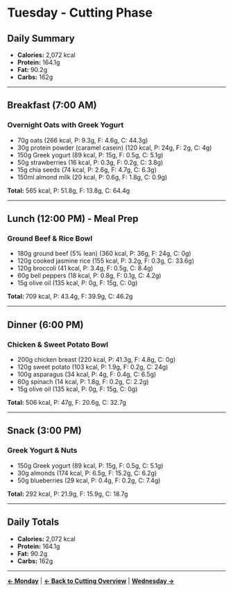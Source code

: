 # Tuesday - Cutting Phase

## Daily Summary
- **Calories:** 2,072 kcal
- **Protein:** 164.1g
- **Fat:** 90.2g
- **Carbs:** 162g

---

## Breakfast (7:00 AM)
### Overnight Oats with Greek Yogurt
- 70g oats (266 kcal, P: 9.3g, F: 4.6g, C: 44.3g)
- 30g protein powder (caramel casein) (120 kcal, P: 24g, F: 2g, C: 4g)
- 150g Greek yogurt (89 kcal, P: 15g, F: 0.5g, C: 5.1g)
- 50g strawberries (16 kcal, P: 0.3g, F: 0.2g, C: 3.8g)
- 15g chia seeds (74 kcal, P: 2.6g, F: 4.7g, C: 6.3g)
- 150ml almond milk (20 kcal, P: 0.6g, F: 1.8g, C: 0.9g)

**Total:** 565 kcal, P: 51.8g, F: 13.8g, C: 64.4g

---

## Lunch (12:00 PM) - Meal Prep
### Ground Beef & Rice Bowl
- 180g ground beef (5% lean) (360 kcal, P: 36g, F: 24g, C: 0g)
- 120g cooked jasmine rice (155 kcal, P: 3.2g, F: 0.3g, C: 33.6g)
- 120g broccoli (41 kcal, P: 3.4g, F: 0.5g, C: 8.4g)
- 60g bell peppers (18 kcal, P: 0.8g, F: 0.1g, C: 4.2g)
- 15g olive oil (135 kcal, P: 0g, F: 15g, C: 0g)

**Total:** 709 kcal, P: 43.4g, F: 39.9g, C: 46.2g

---

## Dinner (6:00 PM)
### Chicken & Sweet Potato Bowl
- 200g chicken breast (220 kcal, P: 41.3g, F: 4.8g, C: 0g)
- 120g sweet potato (103 kcal, P: 1.9g, F: 0.2g, C: 24g)
- 100g asparagus (34 kcal, P: 4g, F: 0.4g, C: 6.5g)
- 60g spinach (14 kcal, P: 1.8g, F: 0.2g, C: 2.2g)
- 15g olive oil (135 kcal, P: 0g, F: 15g, C: 0g)

**Total:** 506 kcal, P: 47g, F: 20.6g, C: 32.7g

---

## Snack (3:00 PM)
### Greek Yogurt & Nuts
- 150g Greek yogurt (89 kcal, P: 15g, F: 0.5g, C: 5.1g)
- 30g almonds (174 kcal, P: 6.5g, F: 15.2g, C: 6.2g)
- 50g blueberries (29 kcal, P: 0.4g, F: 0.2g, C: 7.4g)

**Total:** 292 kcal, P: 21.9g, F: 15.9g, C: 18.7g

---

## Daily Totals
- **Calories:** 2,072 kcal
- **Protein:** 164.1g
- **Fat:** 90.2g
- **Carbs:** 162g

---

**[← Monday](/cutting/monday)** | **[← Back to Cutting Overview](/cutting)** | **[Wednesday →](/cutting/wednesday)** 